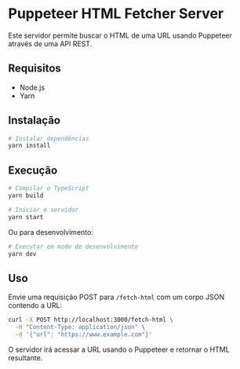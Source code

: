 # Puppeteer HTML Fetcher Server

Este servidor permite buscar o HTML de uma URL usando Puppeteer através de uma API REST.

## Requisitos

- Node.js
- Yarn

## Instalação

```bash
# Instalar dependências
yarn install
```

## Execução

```bash
# Compilar o TypeScript
yarn build

# Iniciar o servidor
yarn start
```

Ou para desenvolvimento:

```bash
# Executar em modo de desenvolvimento
yarn dev
```

## Uso

Envie uma requisição POST para `/fetch-html` com um corpo JSON contendo a URL:

```bash
curl -X POST http://localhost:3000/fetch-html \
  -H "Content-Type: application/json" \
  -d '{"url": "https://www.example.com"}'
```

O servidor irá acessar a URL usando o Puppeteer e retornar o HTML resultante.